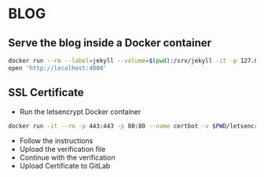 # BLOG

## Serve the blog inside a Docker container

```sh
docker run --rm --label=jekyll --volume=$(pwd):/srv/jekyll -it -p 127.0.0.1:4000:4000 jekyll/jekyll jekyll s
open 'http://localhost:4000'
```

## SSL Certificate

- Run the letsencrypt Docker container

```sh
docker run -it --rm -p 443:443 -p 80:80 --name certbot -v $PWD/letsencrypt/etc/letsencrypt:/etc/letsencrypt -v $PWD/letsencrypt/var/lib/letsencrypt:/var/lib/letsencrypt quay.io/letsencrypt/letsencrypt:latest certonly -a manual --email nahuel.scotti@gmail.com -d blog.singuerinc.com
```

- Follow the instructions
- Upload the verification file
- Continue with the verification
- Upload Certificate to GitLab